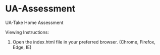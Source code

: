 # UA-Assessment
UA-Take Home Assessment

Viewing Instructions: 

1. Open the index.html file in your preferred browser. (Chrome, Firefox, Edge, IE)
